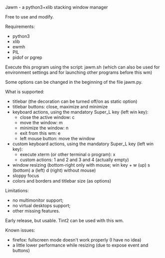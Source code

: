 Jawm - a python3+xlib stacking window manager

Free to use and modify.

Requirements:
- python3
- xlib
- ewmh
- PIL
- pidof or pgrep

Execute this program using the script: jawm.sh (which can also be used for environment settings and for launching other programs before this wm)

Some options can be changed in the beginning of the file jawm.py.

What is supported:
- titlebar (the decoration can be turned off/on as static option)
- titlebar buttons: close, maximize and minimize
- keyboard actions, using the mandatory Super_L key (left win key):
  - close the active window: c
  - move the window: m
  - minimize the window: n
  - exit from this wm: e
  - left mouse button: move the window
- custom keyboard actions, using the mandatory Super_L key (left win key):
  - execute xterm (or other terminal o program): x
  - custom actions: 1 and 2 and 3 and 4 (actually empty)
- window resizing (bottom-right only with mouse; win key + w (up) s (bottom) a (left) d (right) without mouse)
- sloppy focus
- colors and borders and titlebar size (as options)

Limitations:
- no multimonitor support;
- no virtual desktops support;
- other missing features.

Early release, but usable. Tint2 can be used with this wm.

Known issues:
- firefox: fullscreen mode doesn't work properly (I have no idea)
- a little lower performance while resizing (due to expose event and buttons)

